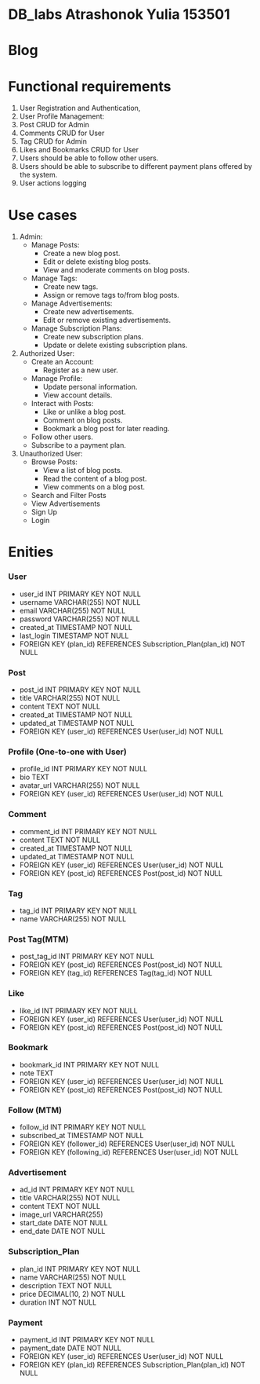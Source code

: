 # DB_labs Atrashonok Yulia 153501
# Blog
# Functional requirements
1. User Registration and Authentication, 
2. User Profile Management:
3. Post CRUD for Admin
4. Comments CRUD for User
5. Tag CRUD for Admin
6. Likes and Bookmarks CRUD for User
7. Users should be able to follow other users.
8. Users should be able to subscribe to different payment plans offered by the system.
9. User actions logging
# Use cases
1. Admin:
   - Manage Posts:
     - Create a new blog post.
     - Edit or delete existing blog posts.
     - View and moderate comments on blog posts.
   - Manage Tags:
     - Create new tags.
     - Assign or remove tags to/from blog posts.
   - Manage Advertisements:
     - Create new advertisements.
     - Edit or remove existing advertisements.
   - Manage Subscription Plans:
     - Create new subscription plans.
     - Update or delete existing subscription plans.   
2. Authorized User:
   - Create an Account:
     - Register as a new user.
   - Manage Profile:
     - Update personal information.
     - View account details.
   - Interact with Posts:
     - Like or unlike a blog post.
     - Comment on blog posts.
     - Bookmark a blog post for later reading.
   - Follow other users.
   - Subscribe to a payment plan.
3. Unauthorized User:
   - Browse Posts:
     - View a list of blog posts.
     - Read the content of a blog post.
     - View comments on a blog post.
   - Search and Filter Posts
   - View Advertisements
   - Sign Up
   - Login
# Enities
### User 
  * user_id INT PRIMARY KEY NOT NULL
  * username VARCHAR(255) NOT NULL
  * email VARCHAR(255) NOT NULL
  * password VARCHAR(255) NOT NULL
  * created_at TIMESTAMP NOT NULL
  * last_login TIMESTAMP NOT NULL
  * FOREIGN KEY (plan_id) REFERENCES Subscription_Plan(plan_id) NOT NULL

### Post 
  * post_id INT PRIMARY KEY NOT NULL
  * title VARCHAR(255) NOT NULL
  * content TEXT NOT NULL
  * created_at TIMESTAMP NOT NULL
  * updated_at TIMESTAMP NOT NULL
  * FOREIGN KEY (user_id) REFERENCES User(user_id) NOT NULL
  
### Profile (One-to-one with User)
  * profile_id INT PRIMARY KEY NOT NULL
  * bio TEXT
  * avatar_url VARCHAR(255) NOT NULL
  * FOREIGN KEY (user_id) REFERENCES User(user_id) NOT NULL

### Comment 
  * comment_id INT PRIMARY KEY NOT NULL
  * content TEXT NOT NULL
  * created_at TIMESTAMP NOT NULL
  * updated_at TIMESTAMP NOT NULL
  * FOREIGN KEY (user_id) REFERENCES User(user_id) NOT NULL
  * FOREIGN KEY (post_id) REFERENCES Post(post_id) NOT NULL

### Tag 
  * tag_id INT PRIMARY KEY NOT NULL
  * name VARCHAR(255) NOT NULL

### Post Tag(MTM)
  * post_tag_id INT PRIMARY KEY NOT NULL
  * FOREIGN KEY (post_id) REFERENCES Post(post_id) NOT NULL
  * FOREIGN KEY (tag_id) REFERENCES Tag(tag_id) NOT NULL

### Like 
  * like_id INT PRIMARY KEY NOT NULL
  * FOREIGN KEY (user_id) REFERENCES User(user_id) NOT NULL
  * FOREIGN KEY (post_id) REFERENCES Post(post_id) NOT NULL

### Bookmark 
  * bookmark_id INT PRIMARY KEY NOT NULL
  * note TEXT
  * FOREIGN KEY (user_id) REFERENCES User(user_id) NOT NULL
  * FOREIGN KEY (post_id) REFERENCES Post(post_id) NOT NULL

### Follow (MTM)
  * follow_id INT PRIMARY KEY NOT NULL
  * subscribed_at TIMESTAMP NOT NULL
  * FOREIGN KEY (follower_id) REFERENCES User(user_id) NOT NULL
  * FOREIGN KEY (following_id) REFERENCES User(user_id) NOT NULL

### Advertisement 
  * ad_id INT PRIMARY KEY NOT NULL
  * title VARCHAR(255) NOT NULL
  * content TEXT NOT NULL
  * image_url VARCHAR(255) 
  * start_date DATE NOT NULL
  * end_date DATE  NOT NULL

### Subscription_Plan 
  * plan_id INT PRIMARY KEY  NOT NULL
  * name VARCHAR(255)  NOT NULL
  * description TEXT  NOT NULL
  * price DECIMAL(10, 2)  NOT NULL
  * duration INT  NOT NULL

### Payment 
  * payment_id INT PRIMARY KEY NOT NULL
  * payment_date DATE  NOT NULL
  * FOREIGN KEY (user_id) REFERENCES User(user_id) NOT NULL
  * FOREIGN KEY (plan_id) REFERENCES Subscription_Plan(plan_id) NOT NULL
